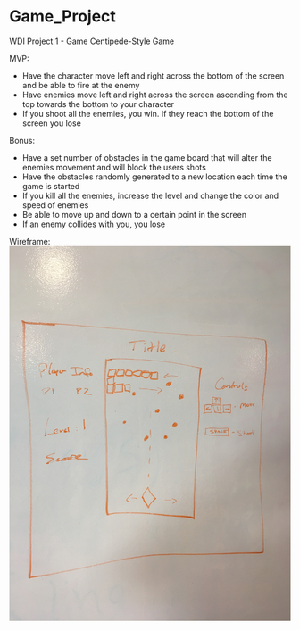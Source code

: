 # Game_Project
WDI Project 1 - Game 
Centipede-Style Game

MVP:
- Have the character move left and right across the bottom of the screen and be able to fire at the enemy
- Have enemies move left and right across the screen ascending from the top towards the bottom to your character
- If you shoot all the enemies, you win. If they reach the bottom of the screen you lose


Bonus:
- Have a set number of obstacles in the game board that will alter the enemies movement and will block the users shots
- Have the obstacles randomly generated to a new location each time the game is started
- If you kill all the enemies, increase the level and change the color and speed of enemies
- Be able to move up and down to a certain point in the screen
- If an enemy collides with you, you lose

Wireframe: 
<img src='IMG_4031.jpg'>
